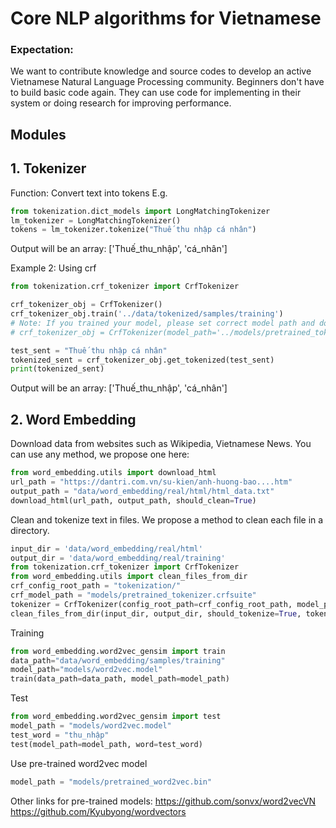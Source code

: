 
# Core NLP algorithms for Vietnamese

### Expectation:
We want to contribute knowledge and source codes to develop an active Vietnamese Natural Language Processing community.
Beginners don't have to build basic code again. 
They can use code for implementing in their system or doing research for improving performance. 

## Modules
## 1. Tokenizer
Function: Convert text into tokens
E.g.

```python
from tokenization.dict_models import LongMatchingTokenizer
lm_tokenizer = LongMatchingTokenizer()
tokens = lm_tokenizer.tokenize("Thuế thu nhập cá nhân")
```
Output will be an array: ['Thuế_thu_nhập', 'cá_nhân']

Example 2: Using crf

```python
from tokenization.crf_tokenizer import CrfTokenizer

crf_tokenizer_obj = CrfTokenizer()
crf_tokenizer_obj.train('../data/tokenized/samples/training')
# Note: If you trained your model, please set correct model path and do not train again!
# crf_tokenizer_obj = CrfTokenizer(model_path='../models/pretrained_tokenizer.crfsuite')

test_sent = "Thuế thu nhập cá nhân"
tokenized_sent = crf_tokenizer_obj.get_tokenized(test_sent)
print(tokenized_sent)
```
Output will be an array: ['Thuế_thu_nhập', 'cá_nhân']

## 2. Word Embedding

Download data from websites such as Wikipedia, Vietnamese News. You can use any method, we propose one here:
```python
from word_embedding.utils import download_html
url_path = "https://dantri.com.vn/su-kien/anh-huong-bao....htm"
output_path = "data/word_embedding/real/html/html_data.txt"
download_html(url_path, output_path, should_clean=True)
```

Clean and tokenize text in files. We propose a method to clean each file in a directory.
```python
input_dir = 'data/word_embedding/real/html'
output_dir = 'data/word_embedding/real/training'
from tokenization.crf_tokenizer import CrfTokenizer
from word_embedding.utils import clean_files_from_dir
crf_config_root_path = "tokenization/"
crf_model_path = "models/pretrained_tokenizer.crfsuite"
tokenizer = CrfTokenizer(config_root_path=crf_config_root_path, model_path=crf_model_path)
clean_files_from_dir(input_dir, output_dir, should_tokenize=True, tokenizer=tokenizer)
```

Training
```python
from word_embedding.word2vec_gensim import train
data_path="data/word_embedding/samples/training"
model_path="models/word2vec.model"
train(data_path=data_path, model_path=model_path)
```

Test
```python
from word_embedding.word2vec_gensim import test
model_path = "models/word2vec.model"
test_word = "thu_nhập"
test(model_path=model_path, word=test_word)
```

Use pre-trained word2vec model
```python
model_path = "models/pretrained_word2vec.bin"
```

Other links for pre-trained models:
https://github.com/sonvx/word2vecVN
https://github.com/Kyubyong/wordvectors

